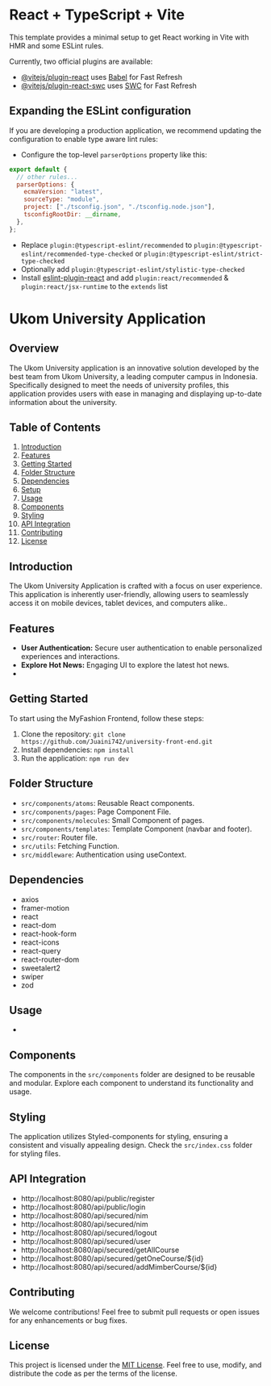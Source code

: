 # React + TypeScript + Vite

This template provides a minimal setup to get React working in Vite with HMR and some ESLint rules.

Currently, two official plugins are available:

- [@vitejs/plugin-react](https://github.com/vitejs/vite-plugin-react/blob/main/packages/plugin-react/README.md) uses [Babel](https://babeljs.io/) for Fast Refresh
- [@vitejs/plugin-react-swc](https://github.com/vitejs/vite-plugin-react-swc) uses [SWC](https://swc.rs/) for Fast Refresh

## Expanding the ESLint configuration

If you are developing a production application, we recommend updating the configuration to enable type aware lint rules:

- Configure the top-level `parserOptions` property like this:

```js
export default {
  // other rules...
  parserOptions: {
    ecmaVersion: "latest",
    sourceType: "module",
    project: ["./tsconfig.json", "./tsconfig.node.json"],
    tsconfigRootDir: __dirname,
  },
};
```

- Replace `plugin:@typescript-eslint/recommended` to `plugin:@typescript-eslint/recommended-type-checked` or `plugin:@typescript-eslint/strict-type-checked`
- Optionally add `plugin:@typescript-eslint/stylistic-type-checked`
- Install [eslint-plugin-react](https://github.com/jsx-eslint/eslint-plugin-react) and add `plugin:react/recommended` & `plugin:react/jsx-runtime` to the `extends` list

# Ukom University Application

## Overview

The Ukom University application is an innovative solution developed by the best team from Ukom University, a leading computer campus in Indonesia. Specifically designed to meet the needs of university profiles, this application provides users with ease in managing and displaying up-to-date information about the university.

## Table of Contents

1. [Introduction](#introduction)
2. [Features](#features)
3. [Getting Started](#getting-started)
4. [Folder Structure](#folder-structure)
5. [Dependencies](#dependencies)
6. [Setup](#setup)
7. [Usage](#usage)
8. [Components](#components)
9. [Styling](#styling)
10. [API Integration](#api-integration)
11. [Contributing](#contributing)
12. [License](#license)

## Introduction

The Ukom University Application is crafted with a focus on user experience. This application is inherently user-friendly, allowing users to seamlessly access it on mobile devices, tablet devices, and computers alike..

## Features

- **User Authentication:** Secure user authentication to enable personalized experiences and interactions.
- **Explore Hot News:** Engaging UI to explore the latest hot news.
-

## Getting Started

To start using the MyFashion Frontend, follow these steps:

1. Clone the repository: `git clone https://github.com/Juaini742/university-front-end.git`
2. Install dependencies: `npm install`
3. Run the application: `npm run dev`

## Folder Structure

- `src/components/atoms`: Reusable React components.
- `src/components/pages`: Page Component File.
- `src/components/molecules`: Small Component of pages.
- `src/components/templates`: Template Component (navbar and footer).
- `src/router`: Router file.
- `src/utils`: Fetching Function.
- `src/middleware`: Authentication using useContext.

## Dependencies

- axios
- framer-motion
- react
- react-dom
- react-hook-form
- react-icons
- react-query
- react-router-dom
- sweetalert2
- swiper
- zod

## Usage

-

## Components

The components in the `src/components` folder are designed to be reusable and modular. Explore each component to understand its functionality and usage.

## Styling

The application utilizes Styled-components for styling, ensuring a consistent and visually appealing design. Check the `src/index.css` folder for styling files.

## API Integration

- http://localhost:8080/api/public/register
- http://localhost:8080/api/public/login
- http://localhost:8080/api/secured/nim
- http://localhost:8080/api/secured/nim
- http://localhost:8080/api/secured/logout
- http://localhost:8080/api/secured/user
- http://localhost:8080/api/secured/getAllCourse
- http://localhost:8080/api/secured/getOneCourse/${id}
- http://localhost:8080/api/secured/addMimberCourse/${id}

## Contributing

We welcome contributions! Feel free to submit pull requests or open issues for any enhancements or bug fixes.

## License

This project is licensed under the [MIT License](LICENSE). Feel free to use, modify, and distribute the code as per the terms of the license.
